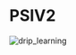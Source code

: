 # PSIV2
![drip_learning](https://github.com/TeteTorrents/PSIV2/assets/144797645/bb2afdb8-2a9e-49fd-83d6-c25deae66cde)
